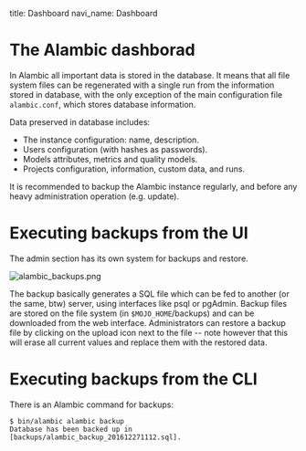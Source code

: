 title: Dashboard
navi_name: Dashboard

# The Alambic dashborad

In Alambic all important data is stored in the database. It means that all file system files can be regenerated with a single run from the information stored in database, with the only exception of the main configuration file `alambic.conf`, which stores database information.

Data preserved in database includes:

* The instance configuration: name, description.
* Users configuration (with hashes as passwords).
* Models attributes, metrics and quality models.
* Projects configuration, information, custom data, and runs.

It is recommended to backup the Alambic instance regularly, and before any heavy administration operation (e.g. update).

# Executing backups from the UI

The admin section has its own system for backups and restore.

![alambic_backups.png](/images/alambic_backups.png)

The backup basically generates a SQL file which can be fed to another (or the same, btw) server, using interfaces like psql or pgAdmin. Backup files are stored on the file system (in `$MOJO_HOME`/backups) and can be downloaded from the web interface. Administrators can restore a backup file by clicking on the upload icon next to the file -- note however that this will erase all current values and replace them with the restored data.

# Executing backups from the CLI

There is an Alambic command for backups:

    $ bin/alambic alambic backup
    Database has been backed up in [backups/alambic_backup_201612271112.sql].
